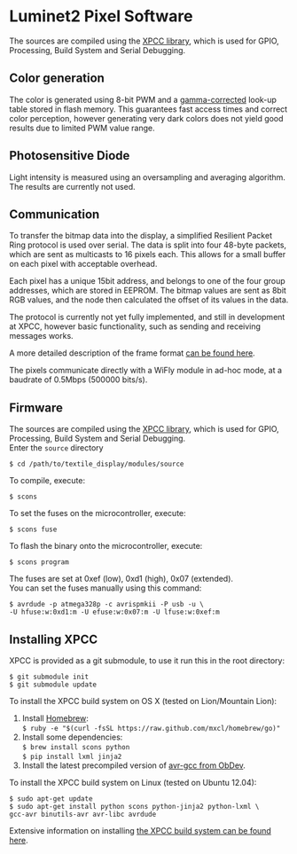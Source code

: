 Luminet2 Pixel Software
=======================

The sources are compiled using the [XPCC library][xpcc], which is used for
GPIO, Processing, Build System and Serial Debugging.


Color generation
----------------

The color is generated using 8-bit PWM and a [gamma-corrected][gamma] look-up
table stored in flash memory.
This guarantees fast access times and correct color perception, however
generating very dark colors does not yield good results due to limited
PWM value range.


Photosensitive Diode
--------------------

Light intensity is measured using an oversampling and averaging algorithm.
The results are currently not used.


Communication
-------------

To transfer the bitmap data into the display, a simplified Resilient Packet Ring
protocol is used over serial.
The data is split into four 48-byte packets, which are sent as multicasts to
16 pixels each.
This allows for a small buffer on each pixel with acceptable overhead.

Each pixel has a unique 15bit address, and belongs to one of the four group
addresses, which are stored in EEPROM.
The bitmap values are sent as 8bit RGB values, and the node then calculated
the offset of its values in the data.

The protocol is currently not yet fully implemented, and still in development
at XPCC, however basic functionality, such as sending and receiving messages
works.

A more detailed description of the frame format [can be found here][rpr].

The pixels communicate directly with a WiFly module in ad-hoc mode, at a
baudrate of 0.5Mbps (500000 bits/s).


Firmware
--------

The sources are compiled using the [XPCC library][xpcc], which is used for
GPIO, Processing, Build System and Serial Debugging.  
Enter the `source` directory

	$ cd /path/to/textile_display/modules/source

To compile, execute:

	$ scons

To set the fuses on the microcontroller, execute:

	$ scons fuse

To flash the binary onto the microcontroller, execute:

	$ scons program


The fuses are set at 0xef (low), 0xd1 (high), 0x07 (extended).  
You can set the fuses manually using this command:

	$ avrdude -p atmega328p -c avrispmkii -P usb -u \
	-U hfuse:w:0xd1:m -U efuse:w:0x07:m -U lfuse:w:0xef:m


Installing XPCC
---------------

XPCC is provided as a git submodule, to use it run this in the root directory:

	$ git submodule init
	$ git submodule update


To install the XPCC build system on OS X (tested on Lion/Mountain Lion):

1.	Install [Homebrew][]:  
	`$ ruby -e "$(curl -fsSL https://raw.github.com/mxcl/homebrew/go)"`
2.	Install some dependencies:  
	`$ brew install scons python`  
	`$ pip install lxml jinja2`
3.	Install the latest precompiled version of [avr-gcc from ObDev][obdev].


To install the XPCC build system on Linux (tested on Ubuntu 12.04):

	$ sudo apt-get update
	$ sudo apt-get install python scons python-jinja2 python-lxml \
	gcc-avr binutils-avr avr-libc avrdude


Extensive information on installing [the XPCC build system can be found here][xpcc-install].


[xpcc]: https://github.com/roboterclubaachen/xpcc
[gamma]: http://en.wikipedia.org/wiki/Gamma_correction
[rpr]: https://raw.github.com/roboterclubaachen/xpcc/feature/resilient_packet_ring/src/xpcc/driver/connectivity/rpr.hpp
[homebrew]: http://mxcl.github.com/homebrew/
[obdev]: http://www.obdev.at/products/crosspack/download.html
[xpcc-install]: http://xpcc.kreatives-chaos.com/install.html
